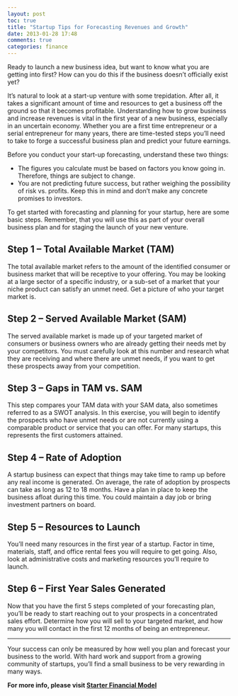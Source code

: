 ```yaml
---
layout: post
toc: true
title: "Startup Tips for Forecasting Revenues and Growth"
date: 2013-01-28 17:48
comments: true
categories: finance
---
```


Ready to launch a new business idea, but want to know what you are getting into first?  How can you do this if the business doesn’t officially exist yet?

It’s natural to look at a start-up venture with some trepidation.  After all, it takes a significant amount of time and resources to get a business off the ground so that it becomes profitable. Understanding how to grow business and increase revenues is vital in the first year of a new business, especially in an uncertain economy. Whether you are a first time entrepreneur or a serial entrepreneur for many years, there are time-tested  steps you’ll need to take to forge a successful business plan and predict your future earnings.

Before you conduct your start-up forecasting, understand these two things:

- The figures you calculate must be based on factors you know going in. Therefore, things are subject to change.
- You are not predicting future success, but rather weighing the possibility of risk vs. profits. Keep this in mind and don’t make any concrete promises to investors.

To get started with forecasting and planning for your startup, here are some basic steps. Remember, that you will use this as part of your overall business plan and for staging the launch of your new venture.

## Step 1 – Total Available Market (TAM)

The total available market refers to the amount of the identified consumer or business market that will be receptive to your offering. You may be looking at a large sector of a specific industry, or a sub-set of a market that your niche product can satisfy an unmet need. Get a picture of who your target market is.

## Step 2 – Served Available Market (SAM)

The served available market is made up of your targeted market of consumers or business owners who are already getting their needs met by your competitors. You must carefully look at this number and research what they are receiving and where there are unmet needs, if you want to get these prospects away from your competition.

## Step 3 – Gaps in TAM vs. SAM

This step compares your TAM data with your SAM data, also sometimes referred to as a SWOT analysis. In this exercise, you will begin to identify the prospects who have unmet needs or are not currently using a comparable product or service that you can offer. For many startups, this represents the first customers attained.

## Step 4 – Rate of Adoption

A startup business can expect that things may take time to ramp up before any real income is generated. On average, the rate of adoption by prospects can take as long as 12 to 18 months. Have a plan in place to keep the business afloat during this time. You could maintain a day job or bring investment partners on board.

## Step 5 – Resources to Launch

You’ll need many resources in the first year of a startup. Factor in time, materials, staff, and office rental fees you will require to get going. Also, look at administrative costs and marketing resources you’ll require to launch.

## Step 6 – First Year Sales Generated

Now that you have the first 5 steps completed of your forecasting plan, you’ll be ready to start reaching out to your prospects in a concentrated sales effort. Determine how you will sell to your targeted market, and how many you will contact in the first 12 months of being an entrepreneur.

<hr>

Your success can only be measured by how well you plan and forecast your business to the world. With hard work and support from a growing community of startups, you’ll find a small business to be very rewarding in many ways.

**For more info, please visit [Starter Financial Model](http://www.starterfinancialmodel.com)**
